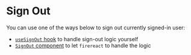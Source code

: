 # Sign Out

You can use one of the ways below to sign out currently signed-in user:

- [`useSignOut` hook](../hooks/useSignOut.md) to handle sign-out logic yourself
- [`SignOut` component](../components/SignOut.md) to let `firereact` to handle the logic
